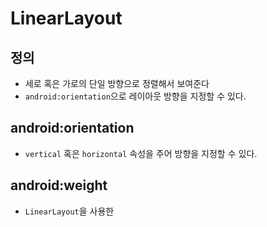 # LinearLayout

## 정의
- 세로 혹은 가로의 단일 방향으로 정렬해서 보여준다
- `android:orientation`으로 레이아웃 방향을 지정할 수 있다.

## android:orientation
- `vertical` 혹은 `horizontal` 속성을 주어 방향을 지정할 수 있다.

## android:weight
- `LinearLayout`을 사용한 
